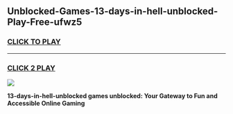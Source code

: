 
## Unblocked-Games-13-days-in-hell-unblocked-Play-Free-ufwz5
<h3>
<a href="https://premium76.site?title=13-days-in-hell-unblocked&ref=18A1">CLICK TO PLAY</a></h3>
<hr>

<h3>
<a href="https://premium76.site?title=13-days-in-hell-unblocked&ref=18A1">CLICK 2 PLAY</a>
  
</h3>

<a href="https://premium76.site?title=13-days-in-hell-unblocked&ref=18A1"><img src="https://clearcache.store/games.png"></a>


**13-days-in-hell-unblocked games unblocked: Your Gateway to Fun and Accessible Online Gaming**
